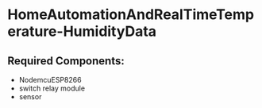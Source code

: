 # HomeAutomationAndRealTimeTemperature-HumidityData
## Required Components:
* NodemcuESP8266
* switch relay module
* sensor

